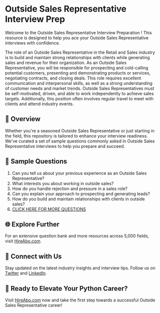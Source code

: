 # Outside Sales Representative Interview Prep

Welcome to the Outside Sales Representative Interview Preparation ! This resource is designed to help you ace your Outside Sales Representative interviews with confidence.

The role of an Outside Sales Representative in the Retail and Sales industry is to build and maintain strong relationships with clients while generating sales and revenue for their organization. As an Outside Sales Representative, you will be responsible for prospecting and cold-calling potential customers, presenting and demonstrating products or services, negotiating contracts, and closing deals. This role requires excellent communication and interpersonal skills, as well as a strong understanding of customer needs and market trends. Outside Sales Representatives must be self-motivated, driven, and able to work independently to achieve sales targets. Additionally, this position often involves regular travel to meet with clients and attend industry events.

## 🚀 Overview

Whether you're a seasoned Outside Sales Representative or just starting in the field, this repository is tailored to enhance your interview readiness. We've curated a set of sample questions commonly asked in Outside Sales Representative interviews to help you prepare and succeed.

## 📝 Sample Questions

1. Can you tell us about your previous experience as an Outside Sales Representative?
2. What interests you about working in outside sales?
3. How do you handle rejection and pressure in a sales role?
4. Can you explain your approach to prospecting and generating leads?
5. How do you build and maintain relationships with clients in outside sales?
6. [CLICK HERE FOR MORE QUESTIONS](https://hireabo.com/job/22_1_12/Outside%20Sales%20Representative)

## 🌐 Explore Further

For an extensive question bank and more resources across 5,000 fields, visit [HireAbo.com](https://www.hireabo.com).

## 📱 Connect with Us

Stay updated on the latest industry insights and interview tips. Follow us on [Twitter](https://twitter.com/hireabo) and [LinkedIn](https://www.linkedin.com/in/hire-abo-3609972a8/).

## 🚀 Ready to Elevate Your Python Career?

Visit [HireAbo.com](https://www.hireabo.com) now and take the first step towards a successful Outside Sales Representative career!